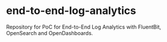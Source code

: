 # end-to-end-log-analytics
Repository for PoC for End-to-End Log Analytics with FluentBit, OpenSearch and OpenDashboards.
